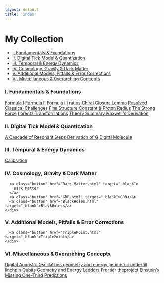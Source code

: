 ```yaml
---
layout: default
title: 'Index'
---
```


<h1>My Collection</h1>

<!-- In-Page Navigation Menu -->
<nav class="in-page-nav">
  <ul>
    <li><a href="#section1">I. Fundamentals &amp; Foundations</a></li>
    <li><a href="#section2">II. Digital Tick Model &amp; Quantization</a></li>
    <li><a href="#section3">III. Temporal &amp; Energy Dynamics</a></li>
    <li><a href="#section4">IV. Cosmology, Gravity &amp; Dark Matter</a></li>
    <li><a href="#section6">V. Additional Models, Pitfalls &amp; Error Corrections</a></li>
    <li><a href="#section7">VI. Miscellaneous &amp; Overarching Concepts</a></li>
  </ul>
</nav>

<!-- Wrap all your index content in a scrollable container -->
<div class="index-scroll-container">
  <section id="section1">
    <h3>I. Fundamentals &amp; Foundations</h3>
    <div class="button-container">
      <!--<a class="button" href="Test_Page.html" target="_blank">Test Page</a>-->
      <a class="button" href="Formulas_I.html" target="_blank">Formula I</a>
      <a class="button" href="Formulas_II.html" target="_blank">Formula II</a>
      <a class="button" href="Formulas_III.html" target="_blank">Formula III</a> 
      <a class="button" href="ratios.html" target="_blank">ratios</a>
      <a class="button" href="Chiral_Closure_Lemma.html" target="_blank">Chiral Closure Lemma</a>
      <a class="button"
        href="Resolved_classical_challenges.html"
        target="_blank">
        Resolved Classical Challenges</a>
      <a class="button"
        href="Fine_Structure_Constant_and_Proton_Radius.html"
        target="_blank">
        Fine Structure Constant &amp; Proton Radius</a>
      <a class="button" href="The_Strong_Force.html" target="_blank">
        The Strong Force</a>
      <a class="button" href="Lorentz_Transformations.html" target="_blank">
        Lorentz Transformations</a>
      <a class="button" href="theory_summary.html" target="_blank">
        Theory Summary
      </a>
      <a class="button" href="Maxwells_Derivation.html" target="_blank">
        Maxwell's Derivation
      </a>
    </div>
  </section>

  <section id="section2">
    <h3>II. Digital Tick Model &amp; Quantization</h3>
    <div class="button-container">
      <a class="button" href="A_Cascade_of_Resonant_Steps.html" target="_blank">
        A Cascade of Resonant Steps
      </a>
      <a class="button" href="Derivation_of_G.html" target="_blank">
        Derivation of G</a>
      <a class="button" href="Digital_Molecule.html" target="_blank">
        Digital Molecule</a>
    </div>
  </section>

  <section id="section3"> 
    <h3>III. Temporal &amp; Energy Dynamics</h3>
<div class="button-container">
      <a class="button" href="Calibration.html" target="_blank">Calibration</a>
    </div>
  </section>

  <section id="section4">
    <h3>IV. Cosmology, Gravity &amp; Dark Matter</h3>
    <div class="button-container">

      <a class="button" href="Dark_Matter.html" target="_blank">
        Dark Matter
      </a>
      <a class="button" href="GRB.html" target="_blank">GRB</a>
      <a class="button" href="BlackHoles.html" target="_blank">BlackHoles</a>
    </div>
  </section>

  <section id="section5">
    <h3>V. Additional Models, Pitfalls &amp; Error Corrections</h3>
    <div class="button-container">

      <a class="button" href="TriplePoint.html" target="_blank">TriplePoint</a>
    </div>
  </section>

  <section id="section6">
    <h3>VI. Miscellaneous &amp; Overarching Concepts</h3>
    <div class="button-container">
      <a class="button"
        href="Digital_Acoustic_Oscillations.html"
        target="_blank">
        Digital Acoustic Oscillations
      </a>
      <a class="button" href="geometry_and_energy.html" target="_blank">
        geometry and energy
      </a>
      <a class="button" href="geometric_underfill.html" target="_blank">
        geometric underfill
      </a>
      <a class="button" href="linchpin.html" target="_blank">
	  linchpin</a>
      <a class="button" href="Qubits.html" target="_blank">
	  Qubits</a>      
      <a class="button" href="Geometry_and_Energy_Ladders.html" target="_blank">
	  Geometry and Energy Ladders</a>
      <a class="button" href="Frontier.html" target="_blank">
	  Frontier</a>
      <a class="button" href="theproject.html" target="_blank">
	  theproject</a>
      <a class="button" href="EinsteinsMissingOne-Third.html" target="_blank">Einstein’s Missing One-Third</a>
	  <a class="button" href="predictions.html" target="_blank">Predictions</a>
    </div>
  </section>
</div>

